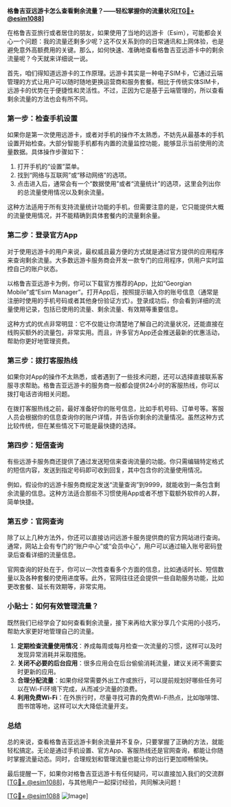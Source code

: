 **格鲁吉亚远游卡怎么查看剩余流量？——轻松掌握你的流量状况[[TG💪+ @esim1088](https://t.me/s/esim1088)]**

在格鲁吉亚旅行或者居住的朋友，如果使用了当地的远游卡（Esim），可能都会关心一个问题：我的流量还剩多少呢？这不仅关系到你的日常通讯和上网体验，也是避免意外高额费用的关键。那么，如何快速、准确地查看格鲁吉亚远游卡中的剩余流量呢？今天就来详细说一说。

首先，咱们得知道远游卡的工作原理。远游卡其实是一种电子SIM卡，它通过云端管理的方式让用户可以随时随地更换运营商和服务套餐。相比于传统实体SIM卡，远游卡的优势在于便捷性和灵活性。不过，正因为它是基于云端管理的，所以查看剩余流量的方法也会有所不同。

### **第一步：检查手机设置**
如果你是第一次使用远游卡，或者对手机的操作不太熟悉，不妨先从最基本的手机设置开始检查。大部分智能手机都有内置的流量监控功能，能够显示当前使用的流量数据。具体操作步骤如下：

1. 打开手机的“设置”菜单。
2. 找到“网络与互联网”或“移动网络”的选项。
3. 点击进入后，通常会有一个“数据使用”或者“流量统计”的选项，这里会列出你的总流量使用情况以及剩余流量。

这种方法适用于所有支持流量统计功能的手机，但需要注意的是，它只能提供大概的流量使用情况，并不能精确到具体套餐内的流量剩余量。

### **第二步：登录官方App**
对于使用远游卡的用户来说，最权威且最方便的方式就是通过官方提供的应用程序来查询剩余流量。大多数远游卡服务商会开发一款专门的应用程序，供用户实时监控自己的账户状态。

以格鲁吉亚远游卡为例，你可以下载官方推荐的App，比如“Georgian Mobile”或“Esim Manager”。打开App后，按照提示输入你的账号信息（通常是注册时使用的手机号码或者其他身份验证方式）。登录成功后，你会看到详细的流量使用记录，包括已使用的流量、剩余流量、有效期等重要信息。

这种方式的优点非常明显：它不仅能让你清楚地了解自己的流量状况，还能直接在线购买额外的流量包，非常实用。而且，许多官方App还会推送最新的优惠活动，帮助你更好地管理资费。

### **第三步：拨打客服热线**
如果你对App的操作不太熟悉，或者遇到了一些技术问题，还可以选择直接联系客服寻求帮助。格鲁吉亚远游卡的服务商一般都会提供24小时的客服热线，你可以拨打电话咨询相关问题。

在拨打客服热线之前，最好准备好你的账号信息，比如手机号码、订单号等。客服人员会根据你的信息查询你的账户详情，并告诉你剩余的流量情况。虽然这种方式比较传统，但在某些情况下可能是最快捷的选择。

### **第四步：短信查询**
有些远游卡服务商还提供了通过发送短信来查询流量的功能。你只需编辑特定格式的短信内容，发送到指定号码即可收到回复，其中包含你的流量使用情况。

例如，假设你的远游卡服务商规定发送“流量查询”到9999，就能收到一条包含剩余流量的信息。这种方法适合那些不习惯使用App或者不想下载额外软件的人群，简单快捷。

### **第五步：官网查询**
除了以上几种方法外，你还可以直接访问远游卡服务提供商的官方网站进行查询。通常，网站上会有专门的“账户中心”或“会员中心”，用户可以通过输入账号密码登录后查看详细的流量信息。

官网查询的好处在于，你可以一次性查看多个方面的信息，比如通话时长、短信数量以及各种套餐的使用进度等。此外，官网往往还会提供一些自助服务功能，比如更改套餐、延长有效期等，非常实用。

### **小贴士：如何有效管理流量？**
既然我们已经学会了如何查看剩余流量，接下来再给大家分享几个实用的小技巧，帮助大家更好地管理自己的流量。

1. **定期检查流量使用情况**：养成每周或每月检查一次流量的习惯，这样可以及时发现异常消耗并采取措施。
2. **关闭不必要的后台应用**：很多应用会在后台偷偷消耗流量，建议关闭不需要实时更新的应用。
3. **合理分配流量**：如果你经常需要外出工作或旅行，可以提前规划好哪些任务可以在Wi-Fi环境下完成，从而减少流量的浪费。
4. **利用免费Wi-Fi**：在外旅行时，尽量寻找可靠的免费Wi-Fi热点，比如咖啡馆、图书馆等地，这样可以大大降低流量开支。

### **总结**
总的来说，查看格鲁吉亚远游卡剩余流量并不复杂，只要掌握了正确的方法，就能轻松搞定。无论是通过手机设置、官方App、客服热线还是官网查询，都能让你随时掌握流量动态。同时，合理规划和管理流量也能让你的出行更加顺畅愉快。

最后提醒一下，如果你对格鲁吉亚远游卡有任何疑问，可以直接加入我们的交流群[[TG💪+ @esim1088](https://t.me/s/esim1088)]，与其他用户一起探讨经验，共同解决问题！

[[TG💪+ @esim1088](https://t.me/s/esim1088) ![Image](https://i.postimg.cc/4NQfJmqS/Snipaste-2025-05-13-00-14-12.png)]